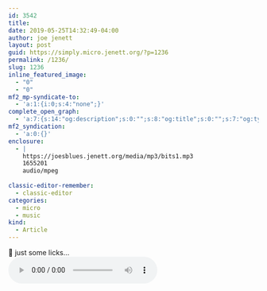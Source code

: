 ```yaml
---
id: 3542
title: 
date: 2019-05-25T14:32:49-04:00
author: joe jenett
layout: post
guid: https://simply.micro.jenett.org/?p=1236
permalink: /1236/
slug: 1236
inline_featured_image:
  - "0"
  - "0"
mf2_mp-syndicate-to:
  - 'a:1:{i:0;s:4:"none";}'
complete_open_graph:
  - 'a:7:{s:14:"og:description";s:0:"";s:8:"og:title";s:0:"";s:7:"og:type";s:0:"";s:12:"twitter:card";s:7:"summary";s:15:"twitter:creator";s:0:"";s:19:"twitter:description";s:0:"";s:8:"og:image";s:0:"";}'
mf2_syndication:
  - 'a:0:{}'
enclosure:
  - |
    https://joesblues.jenett.org/media/mp3/bits1.mp3
    1655201
    audio/mpeg
    
classic-editor-remember:
  - classic-editor
categories:
  - micro
  - music
kind:
  - Article
---
```

🎵 just some licks...  
<audio controls="controls"><source src="https://joesblues.jenett.org/media/mp3/bits1.mp3" type="audio/mp3" /></audio>